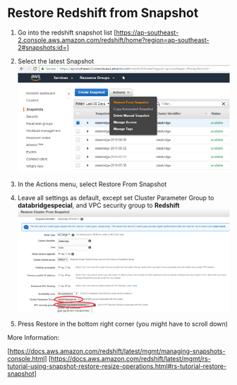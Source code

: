 # Restore Redshift from Snapshot

1. Go into the redshift snapshot list
[https://ap-southeast-2.console.aws.amazon.com/redshift/home?region=ap-southeast-2#snapshots:id=]

2. Select the latest Snapshot
![Select the latest Snapshot](https://raw.githubusercontent.com/databridgegap/databridgeapp/master/restore-cluster-1.png "Select the latest Snapshot")

3. In the Actions menu, select Restore From Snapshot

4. Leave all settings as default, except set Cluster Parameter Group to **databridgespecial**, and VPC security group to **Redshift**
![set set Cluster Parameter Group to databridgespecial](https://raw.githubusercontent.com/databridgegap/databridgeapp/master/rs-restore-options.png "Redshift Restore Options")

5. Press Restore in the bottom right corner (you might have to scroll down)

More Information:

   [https://docs.aws.amazon.com/redshift/latest/mgmt/managing-snapshots-console.html]
   [https://docs.aws.amazon.com/redshift/latest/mgmt/rs-tutorial-using-snapshot-restore-resize-operations.html#rs-tutorial-restore-snapshot]


